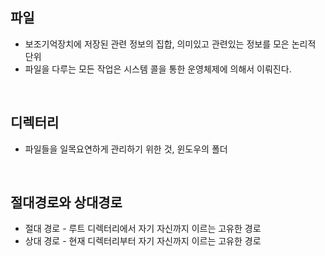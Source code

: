 ## 파일
* 보조기억장치에 저장된 관련 정보의 집합, 의미있고 관련있는 정보를 모은 논리적 단위
* 파일을 다루는 모든 작업은 시스템 콜을 통한 운영체제에 의해서 이뤄진다.

<br>

## 디렉터리
* 파일들을 일목요연하게 관리하기 위한 것, 윈도우의 폴더

<br>

## 절대경로와 상대경로
* 절대 경로 - 루트 디렉터리에서 자기 자신까지 이르는 고유한 경로
* 상대 경로 - 현재 디렉터리부터 자기 자신까지 이르는 고유한 경로
